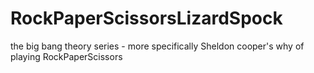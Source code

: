 # RockPaperScissorsLizardSpock
the big bang theory series - more specifically Sheldon cooper's why of playing RockPaperScissors
